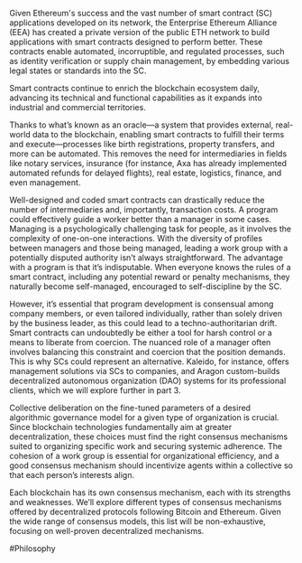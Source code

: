 Given Ethereum's success and the vast number of smart contract (SC) applications developed on its network, the Enterprise Ethereum Alliance (EEA) has created a private version of the public ETH network to build applications with smart contracts designed to perform better. These contracts enable automated, incorruptible, and regulated processes, such as identity verification or supply chain management, by embedding various legal states or standards into the SC.

Smart contracts continue to enrich the blockchain ecosystem daily, advancing its technical and functional capabilities as it expands into industrial and commercial territories.

Thanks to what’s known as an oracle—a system that provides external, real-world data to the blockchain, enabling smart contracts to fulfill their terms and execute—processes like birth registrations, property transfers, and more can be automated. This removes the need for intermediaries in fields like notary services, insurance (for instance, Axa has already implemented automated refunds for delayed flights), real estate, logistics, finance, and even management.

Well-designed and coded smart contracts can drastically reduce the number of intermediaries and, importantly, transaction costs. A program could effectively guide a worker better than a manager in some cases. Managing is a psychologically challenging task for people, as it involves the complexity of one-on-one interactions. With the diversity of profiles between managers and those being managed, leading a work group with a potentially disputed authority isn’t always straightforward. The advantage with a program is that it’s indisputable. When everyone knows the rules of a smart contract, including any potential reward or penalty mechanisms, they naturally become self-managed, encouraged to self-discipline by the SC.

However, it’s essential that program development is consensual among company members, or even tailored individually, rather than solely driven by the business leader, as this could lead to a techno-authoritarian drift. Smart contracts can undoubtedly be either a tool for harsh control or a means to liberate from coercion. The nuanced role of a manager often involves balancing this constraint and coercion that the position demands. This is why SCs could represent an alternative. Kaleido, for instance, offers management solutions via SCs to companies, and Aragon custom-builds decentralized autonomous organization (DAO) systems for its professional clients, which we will explore further in part 3.

Collective deliberation on the fine-tuned parameters of a desired algorithmic governance model for a given type of organization is crucial. Since blockchain technologies fundamentally aim at greater decentralization, these choices must find the right consensus mechanisms suited to organizing specific work and securing systemic adherence. The cohesion of a work group is essential for organizational efficiency, and a good consensus mechanism should incentivize agents within a collective so that each person’s interests align.

Each blockchain has its own consensus mechanism, each with its strengths and weaknesses. We’ll explore different types of consensus mechanisms offered by decentralized protocols following Bitcoin and Ethereum. Given the wide range of consensus models, this list will be non-exhaustive, focusing on well-proven decentralized mechanisms.

#Philosophy